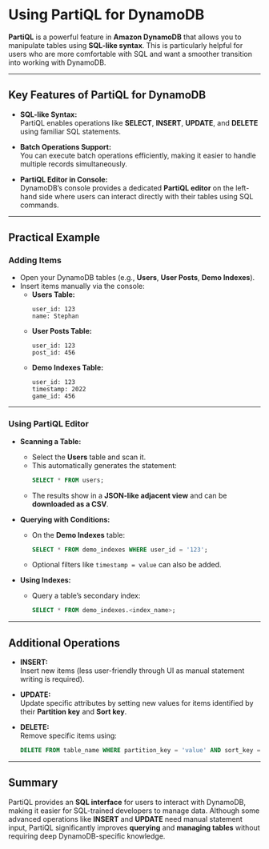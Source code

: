 # **Using PartiQL for DynamoDB**

**PartiQL** is a powerful feature in **Amazon DynamoDB** that allows you to manipulate tables using **SQL-like syntax**. This is particularly helpful for users who are more comfortable with SQL and want a smoother transition into working with DynamoDB.

---

## **Key Features of PartiQL for DynamoDB**

- **SQL-like Syntax:**  
  PartiQL enables operations like **SELECT**, **INSERT**, **UPDATE**, and **DELETE** using familiar SQL statements.

- **Batch Operations Support:**  
  You can execute batch operations efficiently, making it easier to handle multiple records simultaneously.

- **PartiQL Editor in Console:**  
  DynamoDB’s console provides a dedicated **PartiQL editor** on the left-hand side where users can interact directly with their tables using SQL commands.

---

## **Practical Example**

### **Adding Items**
- Open your DynamoDB tables (e.g., **Users**, **User Posts**, **Demo Indexes**).
- Insert items manually via the console:
  - **Users Table:**  
    ```plaintext
    user_id: 123  
    name: Stephan
    ```
  - **User Posts Table:**  
    ```plaintext
    user_id: 123  
    post_id: 456
    ```
  - **Demo Indexes Table:**  
    ```plaintext
    user_id: 123  
    timestamp: 2022  
    game_id: 456
    ```

---

### **Using PartiQL Editor**

- **Scanning a Table:**
  - Select the **Users** table and scan it.
  - This automatically generates the statement:
    ```sql
    SELECT * FROM users;
    ```
  - The results show in a **JSON-like adjacent view** and can be **downloaded as a CSV**.

- **Querying with Conditions:**
  - On the **Demo Indexes** table:
    ```sql
    SELECT * FROM demo_indexes WHERE user_id = '123';
    ```
  - Optional filters like `timestamp = value` can also be added.

- **Using Indexes:**
  - Query a table’s secondary index:
    ```sql
    SELECT * FROM demo_indexes.<index_name>;
    ```

---

## **Additional Operations**

- **INSERT:**  
  Insert new items (less user-friendly through UI as manual statement writing is required).
  
- **UPDATE:**  
  Update specific attributes by setting new values for items identified by their **Partition key** and **Sort key**.
  
- **DELETE:**  
  Remove specific items using:
  ```sql
  DELETE FROM table_name WHERE partition_key = 'value' AND sort_key = 'value';
  ```

---

## **Summary**

PartiQL provides an **SQL interface** for users to interact with DynamoDB, making it easier for SQL-trained developers to manage data. Although some advanced operations like **INSERT** and **UPDATE** need manual statement input, PartiQL significantly improves **querying** and **managing tables** without requiring deep DynamoDB-specific knowledge.